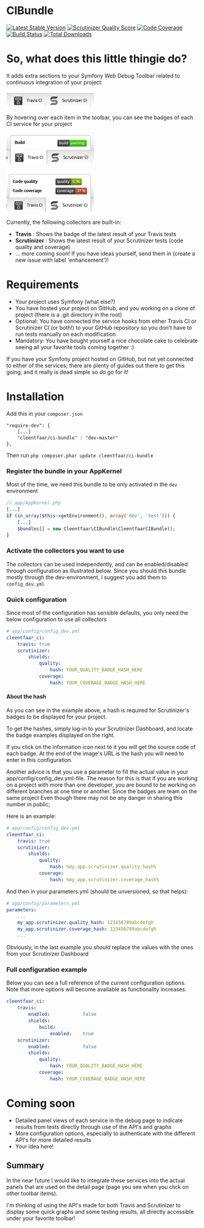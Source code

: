 CIBundle
========================================

[![Latest Stable Version](https://poser.pugx.org/cleentfaar/simplr/version.png)](https://packagist.org/packages/cleentfaar/ci-bundle)
[![Scrutinizer Quality Score](https://scrutinizer-ci.com/g/cleentfaar/CleentfaarCIBundle/badges/quality-score.png?s=f4f2cf0b5120bfe4dce95ebcdac0259dad85424a)](https://scrutinizer-ci.com/g/cleentfaar/CleentfaarCIBundle/)
[![Code Coverage](https://scrutinizer-ci.com/g/cleentfaar/CleentfaarCIBundle/badges/coverage.png?s=c718aeb7ef9ff6f4aa19a55756abba626c299fbb)](https://scrutinizer-ci.com/g/cleentfaar/CleentfaarCIBundle/)
[![Build Status](https://travis-ci.org/cleentfaar/CleentfaarCIBundle.png?branch=master)](http://travis-ci.org/cleentfaar/CleentfaarCIBundle)
[![Total Downloads](https://poser.pugx.org/cleentfaar/ci-bundle/downloads.png)](https://packagist.org/packages/cleentfaar/ci-bundle)


# So, what does this little thingie do?

It adds extra sections to your Symfony Web Debug Toolbar related to continuous integration of your project:

![CIBundle](screenshot.png "CIBundle Screenshot")

By hovering over each item in the toolbar, you can see the badges of each CI service for your project

![CIBundle](screenshot_travis.png "CIBundle Travis Screenshot")

![CIBundle](screenshot_scrutinizer.png "CIBundle Scrutinizer Screenshot")

Currently, the following collectors are built-in:
+ **Travis** : Shows the badge of the latest result of your Travis tests
+ **Scrutinizer** : Shows the latest result of your Scrutinizer tests (code quality and coverage)
+ ... more coming soon! If you have ideas yourself, send them in (create a new issue with label 'enhancement')!


# Requirements

+ Your project uses Symfony (what else?)
+ You have hosted your project on GitHub, and you working on a clone of project (there is a .git directory in the root)
+ Optional: You have connected the service hooks from either Travis CI or Scrutinizer CI (or both!) to your GitHub
repository so you don't have to run tests manually on each modification
+ Mandatory: You have bought yourself a nice chocolate cake to celebrate seeing all your favorite tools coming together :)

If you have your Symfony project hosted on GitHub, but not yet connected to either of the services; there are plenty of
guides out there to get this going, and it really is dead simple so *do* go for it!


# Installation

Add this in your `composer.json`

    "require-dev": {
        [...]
        "cleentfaar/ci-bundle" : "dev-master"
    },

Then run `php composer.phar update cleentfaar/ci-bundle`


### Register the bundle in your AppKernel

Most of the time, we need this bundle to be only activated in the `dev` environment

```php
// app/AppKernel.php
[...]
if (in_array($this->getEnvironment(), array('dev', 'test'))) {
    [...]
    $bundles[] = new Cleentfaar\CIBundle\CleentfaarCIBundle();
}
```

### Activate the collectors you want to use

The collectors can be used independently, and can be enabled/disabled through configuration as illustrated below.
Since you should this bundle mostly through the dev-environment, I suggest you add them to ``config_dev.yml``


### Quick configuration

Since most of the configuration has sensible defaults, you only need the below configuration to use all collectors

```yaml
# app/config/config_dev.yml
cleentfaar_ci:
    travis: true
    scrutinizer:
        shields:
            quality:
                hash: YOUR_QUALITY_BADGE_HASH_HERE
            coverage:
                hash: YOUR_COVERAGE_BADGE_HASH_HERE
```

#### About the hash
As you can see in the example above, a hash is required for Scrutinizer's badges to be displayed for your project.

To get the hashes, simply log-in to your Scrutinizer Dashboard, and locate the badge examples displayed on the right.

If you click on the information icon next to it you will get the source code of each badge. At the end of the image's URL is the hash you will need to enter in this configuration.

Another advice is that you use a parameter to fill the actual value in your app/config/config_dev.yml-file. 
The reason for this is that if you are working on a project with more than one developer, you are bound to be working on different branches at one time or another. Since the badges are  team on the same project Even though there may not be any danger in sharing this number in public;

Here is an example:

```yaml
# app/config/config_dev.yml
cleentfaar_ci:
    travis: true
    scrutinizer:
        shields:
            quality:
                hash: %my_app.scrutinizer.quality_hash%
            coverage:
                hash: %my_app.scrutinizer.coverage_hash%
```

And then in your parameters.yml (should be unversioned, so that helps):

```yaml
# app/config/parameters.yml
parameters:
    ...
    my_app.scrutinizer.quality_hash: 123456789abcdefgh
    my_app.scrutinizer.coverage_hash: 123456789abcdefgh
    ...
```

Obviously, in the last example you *should* replace the values with the ones from your Scrutinizer Dashboard


### Full configuration example

Below you can see a full reference of the current configuration options. Note that more options will become available as functionality increases.

```yaml
cleentfaar_ci:
    travis:
        enabled:            false
        shields:
            build:
                enabled:    true
    scrutinizer:
        enabled:            false
        shields:
            quality:
                hash: YOUR_QUALITY_BADGE_HASH_HERE
            coverage:
                hash: YOUR_COVERAGE_BADGE_HASH_HERE
```

# Coming soon

+ Detailed panel views of each service in the debug page to indicate results from tests directly through use of the API's and graphs
+ More configuration options, especially to authenticate with the different API's for more detailed results
+ Your idea here!

## Summary

In the near future I would like to integrate these services into the actual panels that are used on the detail page
(page you see when you click on other toolbar items).

I'm thinking of using the API's made for both Travis and Scrutinizer to display some quick graphs and some testing results, all directly accessible under your favorite toolbar!
